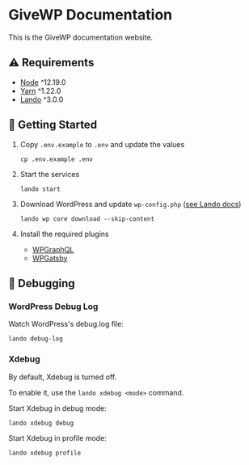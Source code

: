 # GiveWP Documentation

This is the GiveWP documentation website.

## ⚠️ Requirements

- [Node](https://nodejs.org) ^12.19.0
- [Yarn](https://yarnpkg.com) ^1.22.0
- [Lando](https://lando.dev/) ^3.0.0

## 🏁 Getting Started

1.  Copy `.env.example` to `.env` and update the values

        cp .env.example .env

2.  Start the services

        lando start

3.  Download WordPress and update `wp-config.php` ([see Lando docs](https://docs.lando.dev/config/wordpress.html#wp-config-php))

        lando wp core download --skip-content

4.  Install the required plugins
    - [WPGraphQL](https://wordpress.org/plugins/wp-graphql/)
    - [WPGatsby](https://wordpress.org/plugins/wp-gatsby/)

## 🐞 Debugging

### WordPress Debug Log

Watch WordPress's debug.log file:

    lando debug-log

### Xdebug

By default, Xdebug is turned off.

To enable it, use the `lando xdebug <mode>` command.

Start Xdebug in debug mode:

    lando xdebug debug

Start Xdebug in profile mode:

    lando xdebug profile
